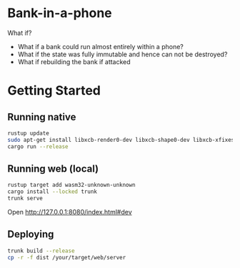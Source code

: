 # Bank-in-a-phone

What if?

- What if a bank could run almost entirely within a phone?
- What if the state was fully immutable and hence can not be destroyed?
- What if rebuilding the bank if attacked 

# Getting Started

## Running native

```sh
rustup update
sudo apt-get install libxcb-render0-dev libxcb-shape0-dev libxcb-xfixes0-dev libxkbcommon-dev libssl-dev
cargo run --release
```

## Running web (local)

```sh
rustup target add wasm32-unknown-unknown
cargo install --locked trunk
trunk serve
```

Open http://127.0.0.1:8080/index.html#dev

## Deploying

```sh
trunk build --release
cp -r -f dist /your/target/web/server
```

